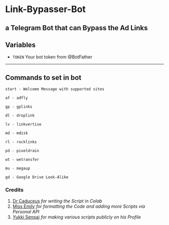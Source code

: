 # Link-Bypasser-Bot

a Telegram Bot that can Bypass the Ad Links
---

## Variables

- `TOKEN` Your bot token from @BotFather

---


## Commands to set in bot

```
start - Welcome Message with supported sites

af - adfly

gp - gplinks

dl - droplink

lv - linkvertise

md - mdisk

rl - rocklinks

pd - pixeldrain

wt - wetransfer

mu - megaup

gd - Google Drive Look-Alike
```


### Credits
1. [Dr Caduceus](https://github.com/TheCaduceus) <i> for writing the Script in Colab </i>
2. [Miss Emily](https://github.com/missemily2022) <i> for formatting the Code and adding more Scripts via Personal API </i>
3. [Yukki Senpai](https://github.com/xcscxr) <i> for making various scripts publicly on his Profile </i>
